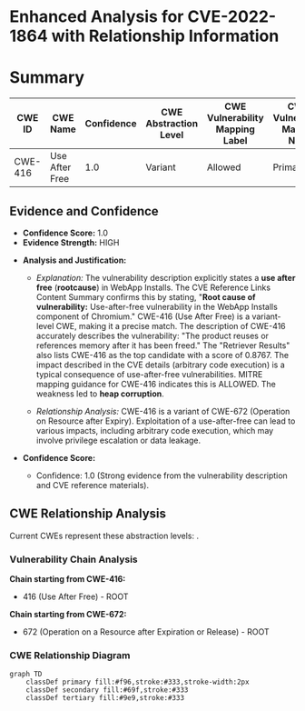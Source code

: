 # Enhanced Analysis for CVE-2022-1864 with Relationship Information

# Summary
| CWE ID  | CWE Name             | Confidence | CWE Abstraction Level | CWE Vulnerability Mapping Label | CWE-Vulnerability Mapping Notes |
|---------|----------------------|------------|-----------------------|---------------------------------|-------------------------------|
| CWE-416 | Use After Free       | 1.0        | Variant              | Allowed                         | Primary CWE                   |

## Evidence and Confidence

*   **Confidence Score:** 1.0
*   **Evidence Strength:** HIGH

- **Analysis and Justification:**
  - *Explanation:* The vulnerability description explicitly states a **use after free** (**rootcause**) in WebApp Installs. The CVE Reference Links Content Summary confirms this by stating, "**Root cause of vulnerability:** Use-after-free vulnerability in the WebApp Installs component of Chromium." CWE-416 (Use After Free) is a variant-level CWE, making it a precise match. The description of CWE-416 accurately describes the vulnerability: "The product reuses or references memory after it has been freed." The "Retriever Results" also lists CWE-416 as the top candidate with a score of 0.8767. The impact described in the CVE details (arbitrary code execution) is a typical consequence of use-after-free vulnerabilities. MITRE mapping guidance for CWE-416 indicates this is ALLOWED. The weakness led to **heap corruption**.
  
  - *Relationship Analysis:* CWE-416 is a variant of CWE-672 (Operation on Resource after Expiry). Exploitation of a use-after-free can lead to various impacts, including arbitrary code execution, which may involve privilege escalation or data leakage.

- **Confidence Score:**
  - Confidence: 1.0 (Strong evidence from the vulnerability description and CVE reference materials).


## CWE Relationship Analysis

Current CWEs represent these abstraction levels: .


### Vulnerability Chain Analysis

**Chain starting from CWE-416:**
- 416 (Use After Free) - ROOT


**Chain starting from CWE-672:**
- 672 (Operation on a Resource after Expiration or Release) - ROOT



### CWE Relationship Diagram

```mermaid
graph TD
    classDef primary fill:#f96,stroke:#333,stroke-width:2px
    classDef secondary fill:#69f,stroke:#333
    classDef tertiary fill:#9e9,stroke:#333
```
